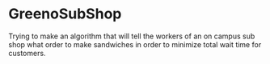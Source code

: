 # GreenoSubShop
Trying to make an algorithm that will tell the workers of an on campus sub shop what order to make sandwiches in order to minimize total wait time for customers.
